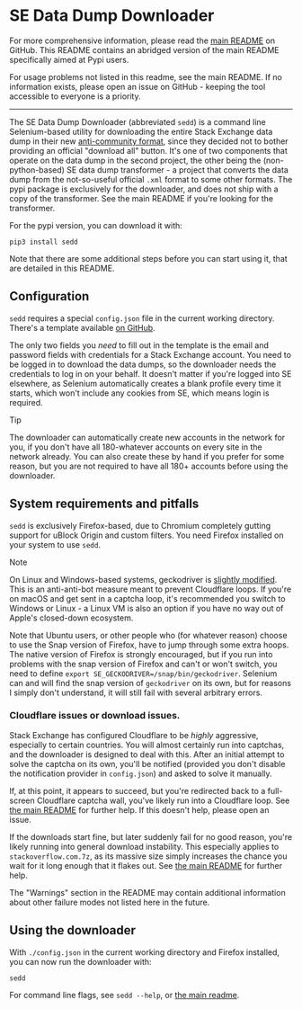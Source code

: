# SE Data Dump Downloader


For more comprehensive information, please read the [main README](https://github.com/LunarWatcher/se-data-dump-transformer/tree/master) on GitHub. This README contains an abridged version of the main README specifically aimed at Pypi users. 

For usage problems not listed in this readme, see the main README. If no information exists, please open an issue on GitHub - keeping the tool accessible to everyone is a priority.

---

The SE Data Dump Downloader (abbreviated `sedd`) is a command line Selenium-based utility for downloading the entire Stack Exchange data dump in their new [anti-community format](https://stackoverflow.com/help/data-dumps), since they decided not to bother providing an official "download all" button. It's one of two components that operate on the data dump in the second project, the other being the (non-python-based) SE data dump transformer - a project that converts the data dump from the not-so-useful official `.xml` format to some other formats. The pypi package is exclusively for the downloader, and does not ship with a copy of the transformer. See the main README if you're looking for the transformer.


For the pypi version, you can download it with:
```python3
pip3 install sedd
```

Note that there are some additional steps before you can start using it, that are detailed in this README.

## Configuration

`sedd` requires a special `config.json` file in the current working directory. There's a template available [on GitHub](https://github.com/LunarWatcher/se-data-dump-transformer/blob/master/config.example.json).

The only two fields you _need_ to fill out in the template is the email and password fields with credentials for a Stack Exchange account. You need to be logged in to download the data dumps, so the downloader needs the credentials to log in on your behalf. It doesn't matter if you're logged into SE elsewhere, as Selenium automatically creates a blank profile every time it starts, which won't include any cookies from SE, which means login is required.

> [!tip]
>
> The downloader can automatically create new accounts in the network for you, if you don't have all 180-whatever accounts on every site in the network already. You can also create these by hand if you prefer for some reason, but you are not required to have all 180+ accounts before using the downloader.

## System requirements and pitfalls

`sedd` is exclusively Firefox-based, due to Chromium completely gutting support for uBlock Origin and custom filters. You need Firefox installed on your system to use `sedd`.

> [!note]
> On Linux and Windows-based systems, geckodriver is [slightly modified](https://pypi.org/project/undetected-geckodriver-lw/). This is an anti-anti-bot measure meant to prevent Cloudflare loops. If you're on macOS and get sent in a captcha loop, it's recommended you switch to Windows or Linux - a Linux VM is also an option if you have no way out of Apple's closed-down ecosystem.

Note that Ubuntu users, or other people who (for whatever reason) choose to use the Snap version of Firefox, have to jump through some extra hoops. The native version of Firefox is strongly encouraged, but if you run into problems with the snap version of Firefox and can't or won't switch, you need to define `export SE_GECKODRIVER=/snap/bin/geckodriver`. Selenium can and will find the snap version of `geckodriver` on its own, but for reasons I simply don't understand, it will still fail with several arbitrary errors. 

### Cloudflare issues or download issues.

Stack Exchange has configured Cloudflare to be _highly_ aggressive, especially to certain countries. You will almost certainly run into captchas, and the downloader is designed to deal with this. After an initial attempt  to solve the captcha on its own, you'll be notified (provided you don't disable the notification provider in `config.json`) and asked to solve it manually. 

If, at this point, it appears to succeed, but you're redirected back  to a full-screen Cloudflare captcha wall, you've likely run into a Cloudflare loop. See [the main README](https://github.com/LunarWatcher/se-data-dump-transformer/tree/master?tab=readme-ov-file#cloudflare-loops) for further help. If this doesn't help, please open an issue.

If the downloads start fine, but later suddenly fail for no good reason, you're likely running into general download instability. This especially applies to `stackoverflow.com.7z`, as its massive size simply increases the chance you wait for it long enough that it flakes out. See [the main README](https://github.com/LunarWatcher/se-data-dump-transformer/tree/master?tab=readme-ov-file#download-instability-particularly-of-stackoverflowcom7z) for further help.

The "Warnings" section in the README may contain additional information about other failure modes not listed here in the future. 

## Using the downloader

With `./config.json` in the current working directory and Firefox installed, you can now run the downloader with:
```python3
sedd
```

For command line flags, see `sedd --help`, or [the main readme](https://github.com/LunarWatcher/se-data-dump-transformer/tree/master?tab=readme-ov-file#cli-options).

